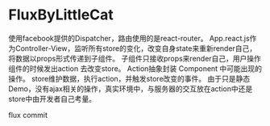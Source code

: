 # FluxByLittleCat

使用facebook提供的Dispatcher，路由使用的是react-router。
App.react.js作为Controller-View，监听所有store的变化，改变自身state来重新render自己，将数据以props形式传递到子组件。
子组件只接收props来render自己，用户操作组件的时候发出action 去改变store。
Action抽象封装 Component 中可能出现的操作。
store维护数据，执行action，并触发store改变的事件。
由于只是静态Demo，没有ajax相关的操作，真实环境中，与服务器的交互放在action中还是store中由开发者自己考量。

flux commit
